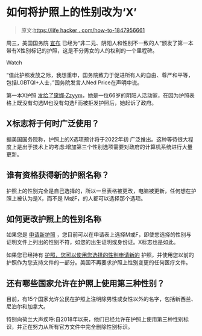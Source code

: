 # 如何将护照上的性别改为‘X’

> 原文:[https://life hacker . com/how-to-1847956661](https://lifehacker.com/how-to-change-the-gender-on-your-passport-to-x-1847956661)

周三，美国国务院 [宣布](https://www.state.gov/issuance-of-the-first-u-s-passport-with-an-x-gender-marker/) 已经为“非二元、阴阳人和性别不一致的人”颁发了第一本带有X性别标记的护照，这是不分男女的人的权利的一个里程碑。

Watch

“值此护照发放之际，我想重申，国务院致力于促进所有人的自由、尊严和平等，包括LGBTQI+人士，”国务院发言人Ned Price在声明中说。

第一本X护照 [发给了黛娜·Zzyym](https://twitter.com/LambdaLegal/status/1453381596954996740)，她是一位66岁的阴阳人活动家，在因为护照表格上既没有勾选M也没有勾选F而被拒发护照后，她起诉了政府。

## X标志将于何时广泛使用？

据美国国务院称，护照上的X选项预计将于2022年初 广泛推出。这种等待很大程度上是出于技术上的考虑:增加第三个性别选项需要对政府的计算机系统进行大量更新。

## 谁有资格获得新的护照名称？

护照上的性别完全是自己选择的，所以一旦表格被更改，电脑被更新，任何想在护照上被认为是X，而不是 M或F，的人都可以选择那个选项。

## **如何更改护照上的性别名称**

如果您是 [申请新护照](https://travel.state.gov/content/travel/en/passports/how-apply.html) ，您目前可以在申请表上选择M或F，即使您选择的性别与证明文件上列出的性别不符，如您的出生证明或身份证。X标志也是如此。

如果您已经持有 [护照，您可以使用您选择的性别申请新的](https://travel.state.gov/content/travel/en/passports/need-passport/selecting-your-gender-marker.html) 护照，并使用您以前的护照作为您支持文件的一部分。美国不再要求护照上性别变更的任何医疗文件。

## 还有哪些国家允许在护照上使用第三种性别？

目前，有15个国家允许公民在护照上注明除男性或女性以外的名字，包括新西兰、尼泊尔和加拿大。

特别向荷兰大声疾呼:自2018年以来，他们已经允许在护照上使用第三种性别标识，并正在努力从所有官方文件中完全删除性别标识。